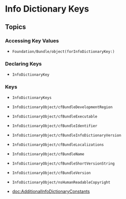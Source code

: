 # Info Dictionary Keys

## Topics

### Accessing Key Values

- ``Foundation/Bundle/object(forInfoDictionaryKey:)``


### Declaring Keys

- ``InfoDictionaryKey``


### Keys

- ``InfoDictionaryKeys``
- ``InfoDictionaryObject/cfBundleDevelopmentRegion``
- ``InfoDictionaryObject/cfBundleExecutable``
- ``InfoDictionaryObject/cfBundleIdentifier``
- ``InfoDictionaryObject/cfBundleInfoDictionaryVersion``
- ``InfoDictionaryObject/cfBundleLocalizations``
- ``InfoDictionaryObject/cfBundleName``
- ``InfoDictionaryObject/cfBundleShortVersionString``
- ``InfoDictionaryObject/cfBundleVersion``
- ``InfoDictionaryObject/nsHumanReadableCopyright``

- <doc:AdditionalInfoDictionaryConstants>